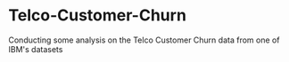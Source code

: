 # Telco-Customer-Churn
Conducting some analysis on the Telco Customer Churn data from one of IBM's datasets
